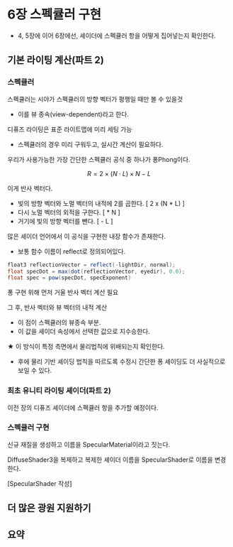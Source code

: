 # 6장 스펙큘러 구현



- 4, 5장에 이어 6장에선, 셰이더에 스펙큘러 항을 어떻게 집어넣는지 확인한다.



## 기본 라이팅 계산(파트 2)



### 스펙큘러

스펙큘러는 시야가 스펙큘러의 방향 벡터가 평행일 때만 볼 수 있을것

- 이를 뷰 종속(view-dependent)라고 한다.

디퓨즈 라이팅은 표준 라이트맵에 미리 세팅 가능

- 스펙큘러의 경우 미리 구워두고, 실시간 계산이 필요하다.

우리가 사용가능한 가장 간단한 스펙큘러 공식 중 하나가 퐁Phong이다.


$$
R = 2\times (N\cdot L)\times N - L
$$

이게 반사 벡터다.

- 빛의 방향 벡터와 노멀 벡터의 내적에 2를 곱한다. [ 2 x (N * L) ]
- 다시 노멀 벡터의 외적을 구한다. [ * N ]
- 거기에 빛의 방향 벡터를 뺀다. [ - L ]

많은 셰이더 언어에서 이 공식을 구현한 내장 함수가 존재한다.

- 보통 함수 이름이 reflect로 정의되어있다.

```C#
float3 reflectionVector = reflect(-lightDir, normal);
float specDot = max(dot(reflectionVector, eyedir), 0.0);
float spec = pow(specDot, specExponent)
```



퐁 구현 위해 먼저 거울 반사 벡터 계산 필요

그 후, 반사 벡터와 뷰 벡터의 내적 계산

- 이 점이 스펙큘러의 뷰종속 부분.
- 이 값을 셰이더 속성에서 선택한 값으로 지수승한다.

★ 이 방식이 특정 측면에서 물리법칙에 위배되는지 확인한다.

- 후에 물리 기반 셰이딩 법칙을 따르도록 수정시 간단한 퐁 셰이딩도 더 사실적으로 보일 수 있다.



### 최초 유니티 라이팅 셰이더(파트 2)

이전 장의 디퓨즈 셰이더에 스펙큘러 항을 추가할 예정이다.




### 스펙큘러 구현

신규 재질을 생성하고 이름을 SpecularMaterial이라고 짓는다.

DiffuseShader3을 복제하고 복제한 셰이더 이름을 SpecularShader로 이름을 변경한다.

[SpecularShader 작성]



## 더 많은 광원 지원하기







## 요약